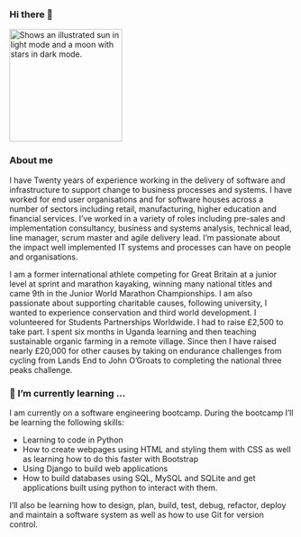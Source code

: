 ### Hi there 👋

<!--
**ashstarr/ashstarr** is a ✨ _special_ ✨ repository because its `README.md` (this file) appears on your GitHub profile.

Here are some ideas to get you started:

- 🔭 I’m currently working on ...
- 🌱 I’m currently learning ...
- 👯 I’m looking to collaborate on ...
- 🤔 I’m looking for help with ...
- 💬 Ask me about ...
- 📫 How to reach me: ...
- 😄 Pronouns: ...
- ⚡ Fun fact: ...
-->


<picture>
  <source media="(prefers-color-scheme: dark)" srcset="https://user-images.githubusercontent.com/120670963/208306049-49e776e4-f06e-4910-a3e5-2fef96bd8d58.jpg" width="200" height="200">
  <source media="(prefers-color-scheme: light)" srcset="https://user-images.githubusercontent.com/120670963/208306049-49e776e4-f06e-4910-a3e5-2fef96bd8d58.jpg" width="200" height="200">
  <img alt="Shows an illustrated sun in light mode and a moon with stars in dark mode." src="https://user-images.githubusercontent.com/120670963/208306049-49e776e4-f06e-4910-a3e5-2fef96bd8d58.jpg" width="200" height="200">
</picture>

### About me
I have Twenty years of experience working in the delivery of software and infrastructure to support change to business processes and systems. I have worked for end user organisations and for software houses across a number of sectors including retail, manufacturing, higher education and financial services. I’ve worked in a variety of roles including pre-sales and implementation consultancy, business and systems analysis, technical lead, line manager, scrum master and agile delivery lead. I’m passionate about the impact well implemented IT systems and processes can have on people and organisations.

I am a former international athlete competing for Great Britain at a junior level at sprint and marathon kayaking, winning many national titles and came 9th in the Junior World Marathon Championships. I am also passionate about supporting charitable causes, following university, I wanted to experience conservation and third world development. I volunteered for Students Partnerships Worldwide. I had to raise £2,500 to take part. I spent six months in Uganda learning and then teaching sustainable organic farming in a remote village. Since then I have raised nearly £20,000 for other causes by taking on endurance challenges from cycling from Lands End to John O’Groats to completing the national three peaks challenge.

### 🌱 I’m currently learning ...
I am currently on a software engineering bootcamp. During the bootcamp I’ll be learning the
following skills:
- Learning to code in Python
- How to create webpages using HTML and styling them with CSS as well as learning how
to do this faster with Bootstrap
- Using Django to build web applications
- How to build databases using SQL, MySQL and SQLite and get applications built using
python to interact with them.

I’ll also be learning how to design, plan, build, test, debug, refactor, deploy and maintain a
software system as well as how to use Git for version control.
